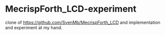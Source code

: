 # MecrispForth_LCD-experiment
clone of https://github.com/SvenMb/MecrispForth_LCD and implementation and experiment at my hand.
